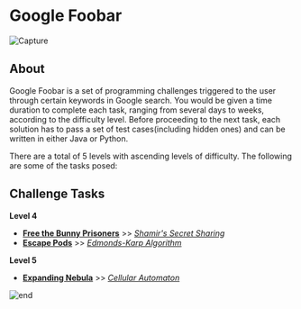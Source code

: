 # Google Foobar
![Capture](https://user-images.githubusercontent.com/76123658/102495892-a796d080-40b1-11eb-9ff0-1acda5f9e30f.PNG)

## About
Google Foobar is a set of programming challenges triggered to the user through certain keywords in Google search. You would be given a time duration to complete each task, ranging from several days to weeks, according to the difficulty level. 
Before proceeding to the next task, each solution has to pass a set of test cases(including hidden ones) and can be written in either Java or Python. 

There are a total of 5 levels with ascending levels of difficulty. The following are some of the tasks posed: 

## Challenge Tasks
**Level 4**
- [**Free the Bunny Prisoners**](https://github.com/swx0/google-foobar/tree/main/Level%204_Free%20the%20Bunny%20Prisoners)  >>  [*Shamir's Secret Sharing*](https://en.wikipedia.org/wiki/Shamir%27s_Secret_Sharing)
- [**Escape Pods**](https://github.com/swx0/google-foobar/tree/main/Level%204_Escape%20Pods)  >>  [*Edmonds-Karp Algorithm*](https://en.wikipedia.org/wiki/Edmonds%E2%80%93Karp_algorithm)

**Level 5**
- [**Expanding Nebula**](https://github.com/swx0/google-foobar/tree/main/Level%205_Expanding%20Nebula)  >>  [*Cellular Automaton*](https://en.wikipedia.org/wiki/Cellular_automaton)

![end](https://user-images.githubusercontent.com/76123658/102495227-cf396900-40b0-11eb-82be-7cb860891600.PNG)
